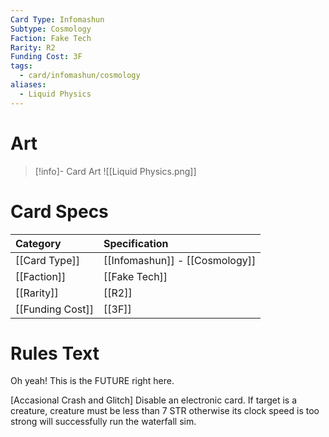 ```yaml
---
Card Type: Infomashun
Subtype: Cosmology
Faction: Fake Tech
Rarity: R2
Funding Cost: 3F
tags:
  - card/infomashun/cosmology
aliases:
  - Liquid Physics
---
```

# Art

> [!info]- Card Art
> ![[Liquid Physics.png]]

# Card Specs

| Category | Specification| 
| :--- | :--- |
| [[Card Type]] | [[Infomashun]] - [[Cosmology]] |  
| [[Faction]] | [[Fake Tech]] |  
| [[Rarity]] | [[R2]] | 
| [[Funding Cost]] | [[3F]] | 

# Rules Text  

Oh yeah! This is the FUTURE right here.  

[Accasional Crash and Glitch] Disable an electronic card. If target is a creature, creature must be less than 7 STR otherwise its clock speed is too strong will successfully run the waterfall sim.  


